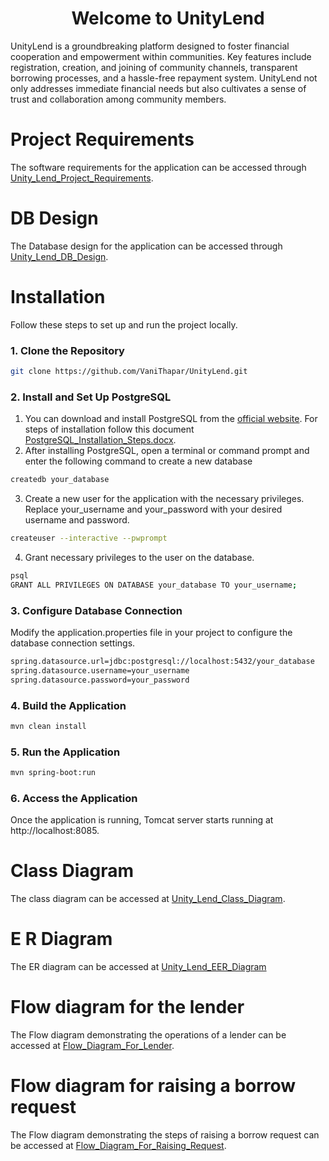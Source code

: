 # <div align="center">Welcome to UnityLend</div>

UnityLend is a groundbreaking platform designed to foster financial cooperation and empowerment within communities. Key features include registration, creation, and joining of community channels, transparent borrowing processes, and a hassle-free repayment system. UnityLend not only addresses immediate financial needs but also cultivates a sense of trust and collaboration among community members.

# Project Requirements
The software requirements for the application can be accessed through [Unity_Lend_Project_Requirements](https://github.com/VaniThapar/UnityLend/files/14396972/unity_lend.docx).

# DB Design
The Database design for the application can be accessed through [Unity_Lend_DB_Design](https://docs.google.com/document/d/1yztmCw-_h2KMAJjfsULA9HYDZTXnV1R2zH4husLGwB4/edit).

# Installation

Follow these steps to set up and run the project locally.

### 1. Clone the Repository
```bash
git clone https://github.com/VaniThapar/UnityLend.git
```
### 2. Install and Set Up PostgreSQL
1. You can download and install PostgreSQL from the [official website](https://www.postgresql.org/). For steps of installation follow this document [PostgreSQL_Installation_Steps.docx](https://github.com/VaniThapar/UnityLend/files/14628883/PostgreSQL_Installation_Steps.docx).
2. After installing PostgreSQL, open a terminal or command prompt and enter the following command to create a new database
```bash
createdb your_database
```
3. Create a new user for the application with the necessary privileges. Replace your_username and your_password with your desired username and password.
```bash
createuser --interactive --pwprompt
```
4. Grant necessary privileges to the user on the database.
```bash
psql
GRANT ALL PRIVILEGES ON DATABASE your_database TO your_username;
```
### 3. Configure Database Connection
Modify the application.properties file in your project to configure the database connection settings.
```bash
spring.datasource.url=jdbc:postgresql://localhost:5432/your_database
spring.datasource.username=your_username
spring.datasource.password=your_password
```
### 4. Build the Application
```bash
mvn clean install
```
### 5. Run the Application
```bash
mvn spring-boot:run
```
### 6. Access the Application
Once the application is running, Tomcat server starts running at http://localhost:8085.

# Class Diagram
The class diagram can be accessed at [Unity_Lend_Class_Diagram](https://drive.google.com/file/d/1etFI_mWnXqV1lAzYVuepEDqdyavemlht/view).

# E R Diagram

The ER diagram can be accessed at [Unity_Lend_EER_Diagram](https://github.com/VaniThapar/UnityLend/files/14627912/Unity-Lend-EER.pdf)

# Flow diagram for the lender
The Flow diagram demonstrating the operations of a lender can be accessed at [Flow_Diagram_For_Lender](https://app.diagrams.net/#G1dLFlWWprYTwwtwjXvi5WEJS94RS7x-uo#%7B%22pageId%22%3A%22W7Y_DPB_WjcdcxQGYy3G%22%7D).

# Flow diagram for raising a borrow request
The Flow diagram demonstrating the steps of raising a borrow request can be accessed at [Flow_Diagram_For_Raising_Request](https://drive.google.com/file/d/1pA5A4blyuBDjGBg7mWg6v0XT-DEOwUn8/view?usp=sharing).


